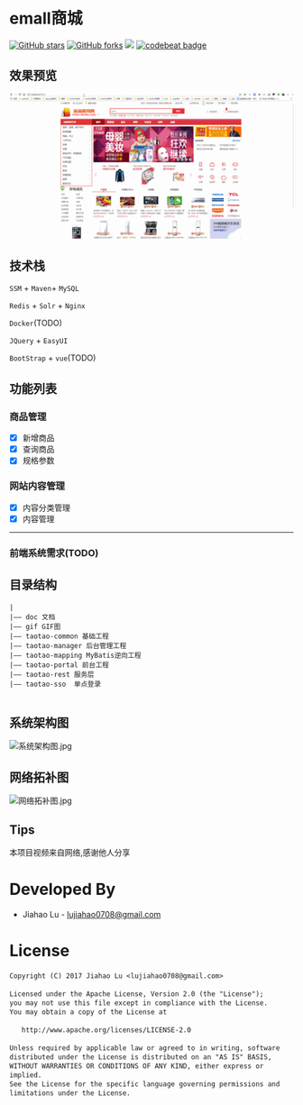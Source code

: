 # emall商城
[![GitHub stars](https://img.shields.io/github/stars/chiahaolu/emall.svg?style=flat)](https://github.com/chiahaolu/emall/stargazers)
[![GitHub forks](https://img.shields.io/github/forks/chiahaolu/emall.svg?style=flat)](https://github.com/chiahaolu/emall/network)
![](https://img.shields.io/badge/language-Java-orange.svg)
[![codebeat badge](https://codebeat.co/badges/e6fca7b5-e3b6-4529-af5f-b09eac87d22f)](https://codebeat.co/projects/github-com-chiahaolu-emall-master)

## 效果预览

![前台系统](./gif/前台系统.gif)

## 技术栈
`SSM` + `Maven`+ `MySQL`

`Redis` + `Solr` + `Nginx`

`Docker`(TODO)

`JQuery` + `EasyUI`

`BootStrap` + `vue`(TODO)

## 功能列表
### 商品管理
- [x] 新增商品
- [x] 查询商品
- [x] 规格参数

### 网站内容管理
- [x] 内容分类管理
- [x] 内容管理

---

### 前端系统需求(TODO)

## 目录结构
```
|
|—— doc 文档
|—— gif GIF图
|—— taotao-common 基础工程
|—— taotao-manager 后台管理工程
|—— taotao-mapping MyBatis逆向工程
|—— taotao-portal 前台工程
|—— taotao-rest	服务层
|—— taotao-sso	单点登录


```
## 系统架构图
![系统架构图.jpg](https://ooo.0o0.ooo/2016/11/07/5820a12c0a3ff.jpg)
## 网络拓补图
![网络拓补图.jpg](https://ooo.0o0.ooo/2016/11/07/5820a2bc0964e.jpg)

## Tips
本项目视频来自网络,感谢他人分享 


Developed By
===

 * Jiahao Lu - <lujiahao0708@gmail.com>


License
===

    Copyright (C) 2017 Jiahao Lu <lujiahao0708@gmail.com>

    Licensed under the Apache License, Version 2.0 (the "License");
    you may not use this file except in compliance with the License.
    You may obtain a copy of the License at

       http://www.apache.org/licenses/LICENSE-2.0

    Unless required by applicable law or agreed to in writing, software
    distributed under the License is distributed on an "AS IS" BASIS,
    WITHOUT WARRANTIES OR CONDITIONS OF ANY KIND, either express or implied.
    See the License for the specific language governing permissions and
    limitations under the License.